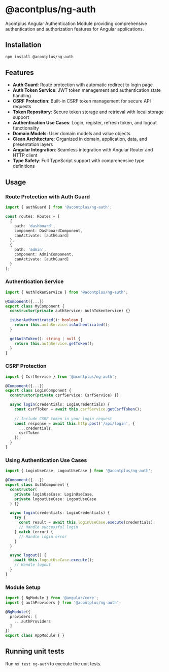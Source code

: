 # @acontplus/ng-auth

Acontplus Angular Authentication Module providing comprehensive authentication and authorization features for Angular applications.

## Installation

```bash
npm install @acontplus/ng-auth
```

## Features

- **Auth Guard**: Route protection with automatic redirect to login page
- **Auth Token Service**: JWT token management and authentication state handling
- **CSRF Protection**: Built-in CSRF token management for secure API requests
- **Token Repository**: Secure token storage and retrieval with local storage support
- **Authentication Use Cases**: Login, register, refresh token, and logout functionality
- **Domain Models**: User domain models and value objects
- **Clean Architecture**: Organized in domain, application, data, and presentation layers
- **Angular Integration**: Seamless integration with Angular Router and HTTP client
- **Type Safety**: Full TypeScript support with comprehensive type definitions

## Usage

### Route Protection with Auth Guard

```typescript
import { authGuard } from '@acontplus/ng-auth';

const routes: Routes = [
  {
    path: 'dashboard',
    component: DashboardComponent,
    canActivate: [authGuard]
  },
  {
    path: 'admin',
    component: AdminComponent,
    canActivate: [authGuard]
  }
];
```

### Authentication Service

```typescript
import { AuthTokenService } from '@acontplus/ng-auth';

@Component({...})
export class MyComponent {
  constructor(private authService: AuthTokenService) {}

  isUserAuthenticated(): boolean {
    return this.authService.isAuthenticated();
  }

  getAuthToken(): string | null {
    return this.authService.getToken();
  }
}
```

### CSRF Protection

```typescript
import { CsrfService } from '@acontplus/ng-auth';

@Component({...})
export class LoginComponent {
  constructor(private csrfService: CsrfService) {}

  async login(credentials: LoginCredentials) {
    const csrfToken = await this.csrfService.getCsrfToken();
    
    // Include CSRF token in your login request
    const response = await this.http.post('/api/login', {
      ...credentials,
      csrfToken
    });
  }
}
```

### Using Authentication Use Cases

```typescript
import { LoginUseCase, LogoutUseCase } from '@acontplus/ng-auth';

@Component({...})
export class AuthComponent {
  constructor(
    private loginUseCase: LoginUseCase,
    private logoutUseCase: LogoutUseCase
  ) {}

  async login(credentials: LoginCredentials) {
    try {
      const result = await this.loginUseCase.execute(credentials);
      // Handle successful login
    } catch (error) {
      // Handle login error
    }
  }

  async logout() {
    await this.logoutUseCase.execute();
    // Handle logout
  }
}
```

### Module Setup

```typescript
import { NgModule } from '@angular/core';
import { authProviders } from '@acontplus/ng-auth';

@NgModule({
  providers: [
    ...authProviders
  ]
})
export class AppModule { }
```

## Running unit tests

Run `nx test ng-auth` to execute the unit tests.
